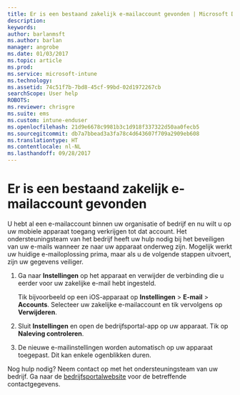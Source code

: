 ```yaml
---
title: Er is een bestaand zakelijk e-mailaccount gevonden | Microsoft Docs
description: 
keywords: 
author: barlanmsft
ms.author: barlan
manager: angrobe
ms.date: 01/03/2017
ms.topic: article
ms.prod: 
ms.service: microsoft-intune
ms.technology: 
ms.assetid: 74c51f7b-7bd8-45cf-99bd-02d1972267cb
searchScope: User help
ROBOTS: 
ms.reviewer: chrisgre
ms.suite: ems
ms.custom: intune-enduser
ms.openlocfilehash: 21d9e6678c9981b3c1d918f337322d50aa0fecb5
ms.sourcegitcommit: db7a7bbead3a3fa78c4d643607f709a2909eb608
ms.translationtype: HT
ms.contentlocale: nl-NL
ms.lasthandoff: 09/28/2017
---
```

# <a name="an-existing-company-email-account-was-found"></a>Er is een bestaand zakelijk e-mailaccount gevonden

U hebt al een e-mailaccount binnen uw organisatie of bedrijf en nu wilt u op uw mobiele apparaat toegang verkrijgen tot dat account. Het ondersteuningsteam van het bedrijf heeft uw hulp nodig bij het beveiligen van uw e-mails wanneer ze naar uw apparaat onderweg zijn. Mogelijk werkt uw huidige e-mailoplossing prima, maar als u de volgende stappen uitvoert, zijn uw gegevens veiliger.

1.  Ga naar **Instellingen** op het apparaat en verwijder de verbinding die u eerder voor uw zakelijke e-mail hebt ingesteld.

    Tik bijvoorbeeld op een iOS-apparaat op **Instellingen** > **E-mail** > **Accounts**. Selecteer uw zakelijke e-mailaccount en tik vervolgens op **Verwijderen**.

2.  Sluit **Instellingen** en open de bedrijfsportal-app op uw apparaat. Tik op **Naleving controleren**.

3.  De nieuwe e-mailinstellingen worden automatisch op uw apparaat toegepast. Dit kan enkele ogenblikken duren.

Nog hulp nodig? Neem contact op met het ondersteuningsteam van uw bedrijf. Ga naar de [bedrijfsportalwebsite](https://portal.manage.microsoft.com) voor de betreffende contactgegevens.
